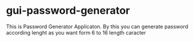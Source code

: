 # gui-password-generator
This is Password Generator Applicaton.
By this you can generate password according lenght as you want form 6 to 16 length caracter
